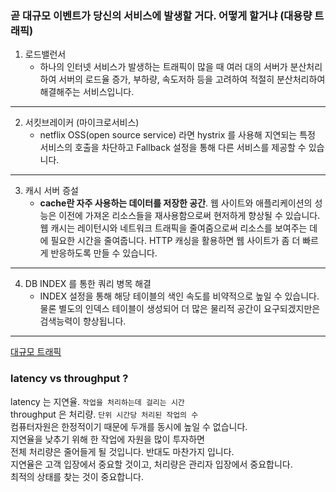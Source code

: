 ### 곧 대규모 이벤트가 당신의 서비스에 발생할 거다. 어떻게 할거냐 (대용량 트래픽)

1. 로드밸런서
    - 하나의 인터넷 서비스가 발생하는 트래픽이 많을 때 여러 대의 서버가 분산처리하여 서버의 로드율 증가, 부하량, 속도저하 등을 고려하여 적절히 분산처리하여 해결해주는 서비스입니다.

---
2. 서킷브레이커 (마이크로서비스)
    - netflix OSS(open source service) 라면 hystrix 를 사용해 지연되는 특정 서비스의 호출을 차단하고 Fallback 설정을 통해 다른 서비스를 제공할 수 있습니다.
---
3. 캐시 서버 증설
    - **cache란 자주 사용하는 데이터를 저장한 공간**. 웹 사이트와 애플리케이션의 성능은 이전에 가져온 리소스들을 재사용함으로써 현저하게 향상될 수 있습니다. 웹 캐시는 레이턴시와 네트워크 트래픽을 줄여줌으로써 리소스를 보여주는 데에 필요한 시간을 줄여줍니다. HTTP 캐싱을 활용하면 웹 사이트가 좀 더 빠르게 반응하도록 만들 수 있습니다.
---
4. DB INDEX 를 통한 쿼리 병목 해결
    - INDEX 설정을 통해 해당 테이블의 색인 속도를 비약적으로 높일 수 있습니다. 물론 별도의 인덱스 테이블이 생성되어 더 많은 물리적 공간이 요구되겠지만은 검색능력이 향상됩니다.
---

[대규모 트래픽](https://www.aladin.co.kr/shop/wproduct.aspx?ItemId=276041776)


### latency vs throughput ?
latency 는 지연율. `작업을 처리하는데 걸리는 시간`  
throughput 은 처리량. `단위 시간당 처리된 작업의 수`  
컴퓨터자원은 한정적이기 때문에 두개를 동시에 높일 수 없습니다.  
지연율을 낮추기 위해 한 작업에 자원을 많이 투자하면  
전체 처리량은 줄어들게 될 것입니다. 반대도 마찬가지 입니다.  
지연율은 고객 입장에서 중요할 것이고, 처리량은 관리자 입장에서 중요합니다.  
최적의 상태를 찾는 것이 중요합니다.
